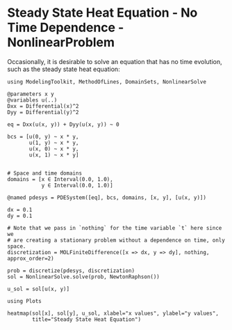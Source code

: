 # Steady State Heat Equation - No Time Dependence - NonlinearProblem

Occasionally, it is desirable to solve an equation that has no time evolution, such as the steady state heat equation:
```
using ModelingToolkit, MethodOfLines, DomainSets, NonlinearSolve

@parameters x y
@variables u(..)
Dxx = Differential(x)^2
Dyy = Differential(y)^2

eq = Dxx(u(x, y)) + Dyy(u(x, y)) ~ 0

bcs = [u(0, y) ~ x * y,
       u(1, y) ~ x * y,
       u(x, 0) ~ x * y,
       u(x, 1) ~ x * y]


# Space and time domains
domains = [x ∈ Interval(0.0, 1.0),
           y ∈ Interval(0.0, 1.0)]

@named pdesys = PDESystem([eq], bcs, domains, [x, y], [u(x, y)])

dx = 0.1
dy = 0.1

# Note that we pass in `nothing` for the time variable `t` here since we
# are creating a stationary problem without a dependence on time, only space.
discretization = MOLFiniteDifference([x => dx, y => dy], nothing, approx_order=2)

prob = discretize(pdesys, discretization)
sol = NonlinearSolve.solve(prob, NewtonRaphson())

u_sol = sol[u(x, y)]

using Plots

heatmap(sol[x], sol[y], u_sol, xlabel="x values", ylabel="y values",
        title="Steady State Heat Equation")
```